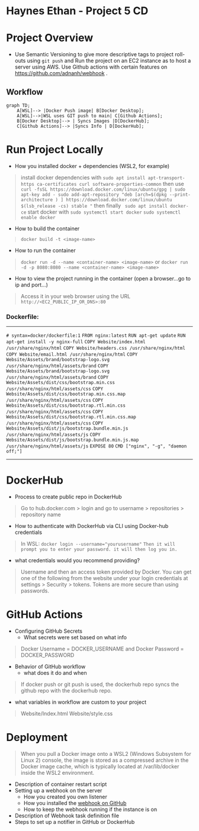 <script src="https://cdn.jsdelivr.net/npm/mermaid/dist/mermaid.min.js"></script>

# Haynes Ethan - Project 5 CD

# Project Overview

- Use Semantic Versioning to give more descriptive tags to project roll-outs using `git push` and Run the project on an EC2 instance as to host a server using AWS. Use Github actions with certain features on https://github.com/adnanh/webhook . 

## Workflow 

```mermaid
graph TD;
    A[WSL]--> |Docker Push image| B[Docker Desktop];
    A[WSL]-->|WSL uses GIT push to main| C[Github Actions];
    B[Docker Desktop]--> | Syncs Images |D[DockerHub];
    C[Github Actions]--> |Syncs Info | D[DockerHub];

```


# Run Project Locally

- How you installed docker + dependencies (WSL2, for example)

> install docker dependencies with `sudo apt install apt-transport-https ca-certificates curl software-properties-common` 
then use 
`curl -fsSL https://download.docker.com/linux/ubuntu/gpg | sudo apt-key add -
sudo add-apt-repository "deb [arch=$(dpkg --print-architecture ) ] https://download.docker.com/linux/ubuntu $(lsb_release -cs) stable "`
then finally 
` sudo apt install docker-ce`
start docker with 
`sudo systemctl start docker`
`sudo systemctl enable docker`




- How to build the container

>`docker build -t <image-name>` 

- How to run the container

>`docker run -d --name <container-name> <image-name>`
or
`docker run -d -p 8080:8080 --name <container-name> <image-name>`

- How to view the project running in the container (open a browser...go to ip and port...)

> Access it in your web browser using the URL 
`http://<EC2_PUBLIC_IP_OR_DNS>:80`

### Dockerfile:
--------------------------------------------
`# syntax=docker/dockerfile:1`
`FROM nginx:latest`
`RUN apt-get update`
`RUN apt-get install -y nginx-full`
`COPY Website/index.html /usr/share/nginx/html`
`COPY Website/headers.css /usr/share/nginx/html`
`COPY Website/email.html /usr/share/nginx/html`
`COPY Website/Assets/brand/bootstrap-logo.svg /usr/share/nginx/html/assets/brand`
`COPY Website/Assets/brand/bootstrap-logo.svg /usr/share/nginx/html/assets/brand`
`COPY Website/Assets/dist/css/bootstrap.min.css /usr/share/nginx/html/assets/css`
`COPY Website/Assets/dist/css/bootstrap.min.css.map /usr/share/nginx/html/assets/css`
`COPY Website/Assets/dist/css/bootstrap.rtl.min.css /usr/share/nginx/html/assets/css`
`COPY Website/Assets/dist/css/bootstrap.rtl.min.css.map /usr/share/nginx/html/assets/css`
`COPY Website/Assets/dist/js/bootstrap.bundle.min.js /usr/share/nginx/html/assets/js`
`COPY Website/Assets/dist/js/bootstrap.bundle.min.js.map /usr/share/nginx/html/assets/js`
`EXPOSE 80`
`CMD ["nginx", "-g", "daemon off;"]`

----------------------------------------------

# DockerHub

- Process to create public repo in DockerHub

> Go to hub.docker.com > login and go to username > repositories > repository name

- How to authenticate with DockerHub via CLI using Docker-hub credentials

>In WSL: 
`docker login --username="yourusername"`
`Then it will prompt you to enter your password. it will then log you in.`

- what credentials would you recommend providing?

>Username and then an access token provided by Docker. You can get one of the following from the website under your login credentials at settings > Security > tokens.
>Tokens are more secure than using passwords.

# GitHub Actions

- Configuring GitHub Secrets
  - What secrets were set based on what info

> Docker Username = DOCKER_USERNAME
and 
Docker Password = DOCKER_PASSWORD

- Behavior of GitHub workflow
  - what does it do and when

> If docker push or git push is used, the dockerhub repo syncs the github repo with the dockerhub repo.

  - what variables in workflow are custom to your project

>Website/Index.html
Website/style.css


# Deployment

>When you pull a Docker image onto a WSL2 (Windows Subsystem for Linux 2) console, the image is stored as a compressed archive in the Docker image cache, which is typically located at /var/lib/docker inside the WSL2 environment.

- Description of container restart script
- Setting up a webhook on the server
  - How you created you own listener
  - How you installed the [webhook on GitHub](https://github.com/adnanh/webhook)
  - How to keep the webhook running if the instance is on
- Description of Webhook task definition file
- Steps to set up a notifier in GitHub or DockerHub


